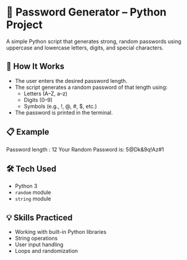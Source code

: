 # 🔐 Password Generator – Python Project

A simple Python script that generates strong, random passwords using uppercase and lowercase letters, digits, and special characters.

## 🚀 How It Works

- The user enters the desired password length.
- The script generates a random password of that length using:
  - Letters (A–Z, a–z)
  - Digits (0–9)
  - Symbols (e.g., !, @, #, $, etc.)
- The password is printed in the terminal.

## 📋 Example

Password length : 12
Your Random Password is: 5@Dk&9q!Az#1

## 🛠️ Tech Used

- Python 3
- `random` module
- `string` module

## 💡 Skills Practiced

- Working with built-in Python libraries
- String operations
- User input handling
- Loops and randomization

